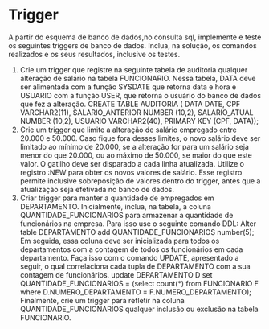 # Trigger
A partir do esquema de banco de dados,no consulta sql, implemente e teste
os seguintes triggers de banco de dados. Inclua, na solução, os comandos realizados e os seus resultados, 
inclusive os testes.
1) Crie um trigger que registre na seguinte tabela de auditoria qualquer alteração de salário na tabela 
FUNCIONARIO. Nessa tabela, DATA deve ser alimentada com a função SYSDATE que retorna data 
e hora e USUARIO com a função USER, que retorna o usuário do banco de dados que fez a alteração.
CREATE TABLE AUDITORIA (
DATA DATE, 
CPF VARCHAR2(11), 
SALARIO_ANTERIOR NUMBER (10,2), 
SALARIO_ATUAL NUMBER (10,2),
USUARIO VARCHAR2(40),
PRIMARY KEY (CPF, DATA));
2) Crie um trigger que limite a alteração de salário empregado entre 20.000 e 50.000. Caso fique fora 
desses limites, o novo salário deve ser limitado ao mínimo de 20.000, se a alteração for para um salário 
seja menor do que 20.000, ou ao máximo de 50.000, se maior do que este valor. O gatilho deve ser
disparado a cada linha atualizada. Utilize o registro :NEW para obter os novos valores de salário. Esse 
registro permite inclusive sobreposição de valores dentro do trigger, antes que a atualização seja 
efetivada no banco de dados.
3) Criar trigger para manter a quantidade de empregados em DEPARTAMENTO. Inicialmente, inclua,
na tabela, a coluna QUANTIDADE_FUNCIONARIOS para armazenar a quantidade de funcionários na 
empresa. Para isso use o seguinte comando DDL: 
Alter table DEPARTAMENTO add QUANTIDADE_FUNCIONARIOS number(5);
Em seguida, essa coluna deve ser inicializada para todos os departamentos com a contagem de todos os 
funcionários em cada departamento. Faça isso com o comando UPDATE, apresentado a seguir, o qual 
correlaciona cada tupla de DEPARTAMENTO com a sua contagem de funcionários.
update DEPARTAMENTO D set QUANTIDADE_FUNCIONARIOS = 
 (select count(*) from FUNCIONARIO F
 where D.NUMERO_DEPARTAMENTO = F.NUMERO_DEPARTAMENTO);
Finalmente, crie um trigger para refletir na coluna QUANTIDADE_FUNCIONARIOS qualquer
inclusão ou exclusão na tabela FUNCIONARIO.
